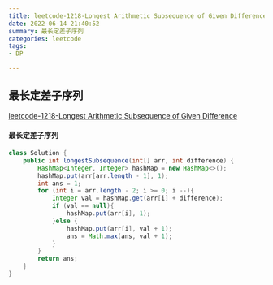 ```yaml
---
title: leetcode-1218-Longest Arithmetic Subsequence of Given Difference
date: 2022-06-14 21:40:52
summary: 最长定差子序列
categories: leetcode
tags:
- DP

---
```

## 最长定差子序列
[leetcode-1218-Longest Arithmetic Subsequence of Given Difference](https://leetcode.cn/problems/longest-arithmetic-subsequence-of-given-difference/)


#### 最长定差子序列

```java
class Solution {
    public int longestSubsequence(int[] arr, int difference) {
        HashMap<Integer, Integer> hashMap = new HashMap<>();
        hashMap.put(arr[arr.length - 1], 1);
        int ans = 1;
        for (int i = arr.length - 2; i >= 0; i --){
            Integer val = hashMap.get(arr[i] + difference);
            if (val == null){
                hashMap.put(arr[i], 1);
            }else {
                hashMap.put(arr[i], val + 1);
                ans = Math.max(ans, val + 1);
            }
        }
        return ans;
    }
}
```
